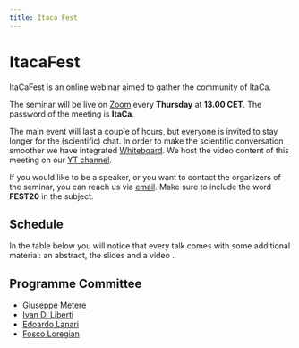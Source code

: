 ```yaml
---
title: Itaca Fest
---
```


# ItacaFest

ItaCaFest is an online webinar aimed to gather the community of ItaCa. 

The seminar will be live on [Zoom]() every __Thursday__ at __13.00 CET__. The password of the meeting is __ItaCa__. 

The main event will last a couple of hours, but everyone is invited to stay longer for the (scientific) chat. In order to make the scientific conversation smoother we have integrated [Whiteboard](https://www.whiteboard.team). We host the video content of this meeting on our [YT channel]().

If you would like to be a speaker, or you want to contact the organizers of the seminar, you can reach us via [email](). Make sure to include the word __FEST20__ in the subject.

## Schedule


In the table below you will notice that every talk comes with some additional material: an abstract, the slides and a video . 


<!-- ### First meeting (17?24? Giugno)
| time  ||||||               |
|:-----:||||||---------------|
| 14.00 |||||| Gambino  	 |		
| 14.45 |||||| Question time |
| 15.00 |||||| Gagna         |
| 15.45 |||||| Question time |
| 16.00 |||||| Free chat     |

### Second meeting (15?22? Luglio)
| time  ||||||               |
|:-----:||||||---------------|
| 14.00 |||||| Maietti	     |
| 14.45 |||||| Question time |
| 15.00 |||||| Santamaria    |
| 15.45 |||||| Question time |
| 16.00 |||||| Free chat     | -->



## Programme Committee

- [Giuseppe Metere](http://math.unipa.it/metere/)
- [Ivan Di Liberti](https://diliberti.github.io)
- [Edoardo Lanari](https://sites.google.com/view/edoardo-lanari/)
- [Fosco Loregian](http://tetrapharmakon.github.io)